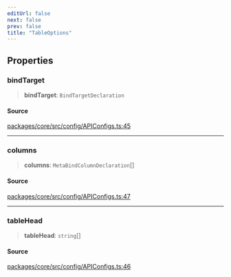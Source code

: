 ```yaml
---
editUrl: false
next: false
prev: false
title: "TableOptions"
---
```


## Properties

### bindTarget

> **bindTarget**: `BindTargetDeclaration`

#### Source

[packages/core/src/config/APIConfigs.ts:45](https://github.com/mProjectsCode/obsidian-meta-bind-plugin/blob/8e08e1ccdd48957df7fc9ebdd7577cd62133b8ff/packages/core/src/config/APIConfigs.ts#L45)

***

### columns

> **columns**: `MetaBindColumnDeclaration`[]

#### Source

[packages/core/src/config/APIConfigs.ts:47](https://github.com/mProjectsCode/obsidian-meta-bind-plugin/blob/8e08e1ccdd48957df7fc9ebdd7577cd62133b8ff/packages/core/src/config/APIConfigs.ts#L47)

***

### tableHead

> **tableHead**: `string`[]

#### Source

[packages/core/src/config/APIConfigs.ts:46](https://github.com/mProjectsCode/obsidian-meta-bind-plugin/blob/8e08e1ccdd48957df7fc9ebdd7577cd62133b8ff/packages/core/src/config/APIConfigs.ts#L46)
